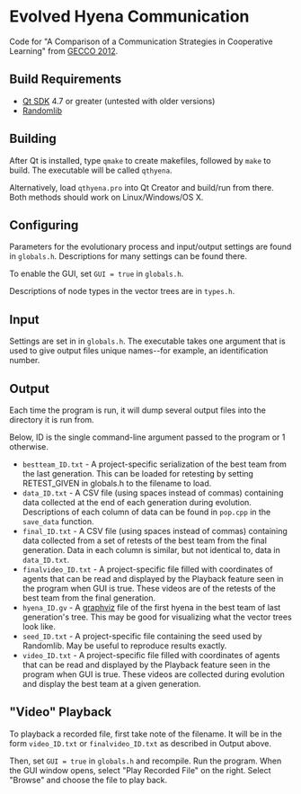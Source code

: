 Evolved Hyena Communication
====================================
Code for "A Comparison of a Communication Strategies in Cooperative Learning" from [GECCO 2012](http://www.sigevo.org/gecco-2012/).

Build Requirements
------------------------------------
* [Qt SDK](http://qt.nokia.com/products/) 4.7 or greater (untested with older versions)
* [Randomlib](http://randomlib.sourceforge.net/)

Building
------------------------------------

After Qt is installed, type
`qmake`
to create makefiles, followed by
`make`
to build. The executable will be called
`qthyena`.

Alternatively, load `qthyena.pro` into Qt Creator and build/run from there.
Both methods should work on Linux/Windows/OS X.


Configuring
------------------------------------

Parameters for the evolutionary process and input/output settings are found in `globals.h`.
Descriptions for many settings can be found there.

To enable the GUI, set `GUI = true` in `globals.h`.

Descriptions of node types in the vector trees are in `types.h`.


Input
------------------------------------
Settings are set in in `globals.h`.
The executable takes one argument that is used to give output files unique names--for example, an identification number.


Output
------------------------------------
Each time the program is run, it will dump several output files into the directory it is run from.

Below, ID is the single command-line argument passed to the program or 1 otherwise.

* `bestteam_ID.txt` - A project-specific serialization of the best team from the last generation.  This can be loaded for retesting by setting RETEST_GIVEN in globals.h to the filename to load.
* `data_ID.txt` - A CSV file (using spaces instead of commas) containing data collected at the end of each generation during evolution.  Descriptions of each column of data can be found in `pop.cpp` in the `save_data` function.
* `final_ID.txt` - A CSV file (using spaces instead of commas) containing data collected from a set of retests of the best team from the final generation.  Data in each column is similar, but not identical to, data in `data_ID.txt`.
* `finalvideo_ID.txt` - A project-specific file filled with coordinates of agents that can be read and displayed by the Playback feature seen in the program when GUI is true.  These videos are of the retests of the best team from the final generation.
* `hyena_ID.gv` - A [graphviz](http://www.graphviz.org/) file of the first hyena in the best team of last generation's tree.  This may be good for visualizing what the vector trees look like.
* `seed_ID.txt` - A project-specific file containing the seed used by Randomlib.  May be useful to reproduce results exactly.
* `video_ID.txt` - A project-specific file filled with coordinates of agents that can be read and displayed by the Playback feature seen in the program when GUI is true.  These videos are collected during evolution and display the best team at a given generation.


"Video" Playback
------------------------------------
To playback a recorded file, first take note of the filename.
It will be in the form `video_ID.txt` or `finalvideo_ID.txt` as described in Output above.

Then, set `GUI = true` in `globals.h` and recompile.
Run the program.
When the GUI window opens, select "Play Recorded File" on the right.
Select "Browse" and choose the file to play back.
